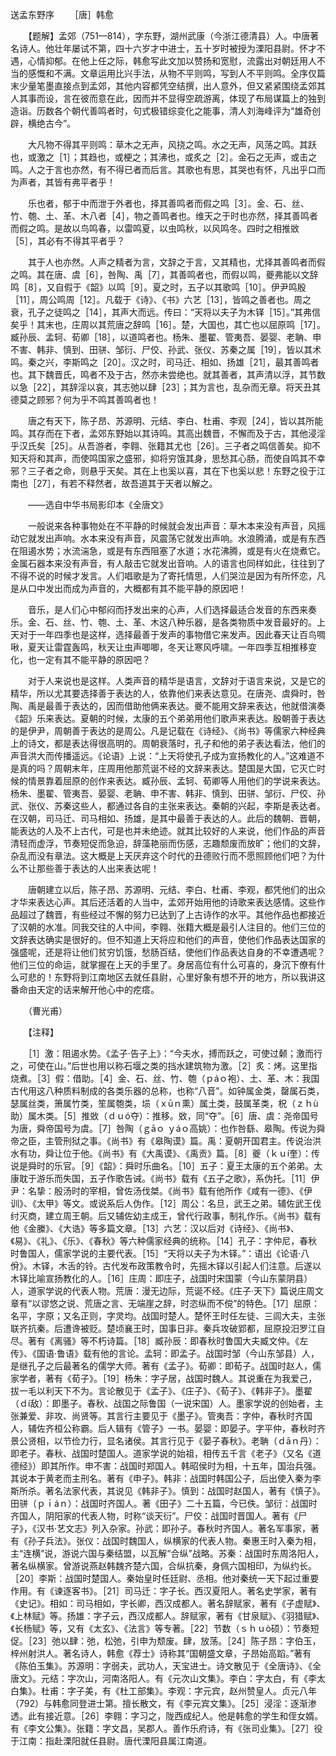 送孟东野序
　　［唐］韩愈

　　【题解】孟郊（751—814），字东野，湖州武康（今浙江德清县）人。中唐著名诗人。他壮年屡试不第，四十六岁才中进士，五十岁时被授为溧阳县尉。怀才不遇，心情抑郁。在他上任之际，韩愈写此文加以赞扬和宽慰，流露出对朝廷用人不当的感慨和不满。文章运用比兴手法，从物不平则鸣，写到人不平则鸣。全序仅篇末少量笔墨直接点到孟郊，其他内容都凭空结撰，出人意外，但又紧紧围绕孟郊其人其事而设，言在彼而意在此，因而并不显得空疏游离，体现了布局谋篇上的独到造诣。历数各个朝代善鸣者时，句式极错综变化之能事，清人刘海峰评为“雄奇创辟，横绝古今”。

　　大凡物不得其平则鸣：草木之无声，风挠之鸣。水之无声，风荡之鸣。其跃也，或激之［1］；其趋也，或梗之；其沸也，或炙之［2］。金石之无声，或击之鸣。人之于言也亦然，有不得已者而后言。其歌也有思，其哭也有怀，凡出乎口而为声者，其皆有弗平者乎！

　　乐也者，郁于中而泄于外者也，择其善鸣者而假之鸣［3］。金、石、丝、竹、匏、土、革、木八者［4］，物之善鸣者也。维天之于时也亦然，择其善鸣者而假之鸣。是故以鸟鸣春，以雷鸣夏，以虫鸣秋，以风鸣冬。四时之相推敚［5］，其必有不得其平者乎？

　　其于人也亦然。人声之精者为言，文辞之于言，又其精也，尤择其善鸣者而假之鸣。其在唐、虞［6］，咎陶、禹［7］，其善鸣者也，而假以鸣，夔弗能以文辞鸣［8］，又自假于《韶》以鸣［9］。夏之时，五子以其歌鸣［10］。伊尹鸣殷［11］，周公鸣周［12］。凡载于《诗》、《书》六艺［13］，皆鸣之善者也。周之衰，孔子之徒鸣之［14］，其声大而远。传曰：“天将以夫子为木铎［15］。”其弗信矣乎！其末也，庄周以其荒唐之辞鸣［16］。楚，大国也，其亡也以屈原鸣［17］。臧孙辰、孟轲、荀卿［18］，以道鸣者也。杨朱、墨翟、管夷吾、晏婴、老聃、申不害、韩非、慎到、田骈、邹衍、尸佼、孙武、张仪、苏秦之属［19］，皆以其术鸣。秦之兴，李斯鸣之［20］。汉之时，司马迁、相如、扬雄［21］，最其善鸣者也。其下魏晋氏，鸣者不及于古，然亦未尝绝也。就其善者，其声清以浮，其节数以急［22］，其辞淫以哀，其志弛以肆［23］；其为言也，乱杂而无章。将天丑其德莫之顾邪？何为乎不鸣其善鸣者也！

　　唐之有天下，陈子昂、苏源明、元结、李白、杜甫、李观［24］，皆以其所能鸣。其存而在下者，孟郊东野始以其诗鸣。其高出魏晋，不懈而及于古，其他浸淫乎汉氏矣［25］。从吾游者，李翱、张籍其尤也［26］。三子者之鸣信善矣。抑不知天将和其声，而使鸣国家之盛邪，抑将穷饿其身，思愁其心肠，而使自鸣其不幸邪？三子者之命，则悬乎天矣。其在上也奚以喜，其在下也奚以悲！东野之役于江南也［27］，有若不释然者，故吾道其于天者以解之。

　　——选自中华书局影印本《全唐文》　　

　　一般说来各种事物处在不平静的时候就会发出声音：草木本来没有声音，风摇动它就发出声响。水本来没有声音，风震荡它就发出声响。水浪腾涌，或是有东西在阻遏水势；水流湍急，或是有东西阻塞了水道；水花沸腾，或是有火在烧煮它。金属石器本来没有声音，有人敲击它就发出音响。人的语言也同样如此，往往到了不得不说的时候才发言。人们唱歌是为了寄托情思，人们哭泣是因为有所怀恋，凡是从口中发出而成为声音的，大概都有其不能平静的原因吧！

　　音乐，是人们心中郁闷而抒发出来的心声，人们选择最适合发音的东西来奏乐。金、石、丝、竹、匏、土、革、木这八种乐器，是各类物质中发音最好的。上天对于一年四季也是这样，选择最善于发声的事物借它来发声。因此春天让百鸟啁啾，夏天让雷霆轰鸣，秋天让虫声唧唧，冬天让寒风呼啸。一年四季互相推移变化，也一定有其不能平静的原因吧？

　　对于人来说也是这样。人类声音的精华是语言，文辞对于语言来说，又是它的精华，所以尤其要选择善于表达的人，依靠他们来表达意见。在唐尧、虞舜时，咎陶、禹是最善于表达的，因而借助他俩来表达。夔不能用文辞来表达，他就借演奏《韶》乐来表达。夏朝的时候，太康的五个弟弟用他们歌声来表达。殷朝善于表达的是伊尹，周朝善于表达的是周公。凡是记载在《诗经》、《尚书》等儒家六种经典上的诗文，都是表达得很高明的。周朝衰落时，孔子和他的弟子表达看法，他们的声音洪大而传播遥远。《论语》上说：“上天将使孔子成为宣扬教化的人。”这难道不是真的吗？周朝末年，庄周用他那荒诞不经的文辞来表达。楚国是大国，它灭亡时候的情景靠着屈原的创作来表达。臧孙辰、孟轲、荀卿等人用他们的学说来表达。杨朱、墨翟、管夷吾、晏婴、老聃、申不害、韩非、慎到、田骈、邹衍、尸佼、孙武、张仪、苏秦这些人，都通过各自的主张来表达。秦朝的兴起，李斯是表达者。在汉朝，司马迁、司马相如、扬雄，是其中最善于表达的人。此后的魏朝、晋朝，能表达的人及不上古代，可是也并未绝迹。就其比较好的人来说，他们作品的声音清轻而虚浮，节奏短促而急迫，辞藻艳丽而伤感，志趣颓废而放旷；他们的文辞，杂乱而没有章法。这大概是上天厌弃这个时代的丑德败行而不愿照顾他们吧？为什么不让那些善于表达的人出来表达呢！

　　唐朝建立以后，陈子昂、苏源明、元结、李白、杜甫、李观，都凭他们的出众才华来表达心声。其后还活着的人当中，孟郊开始用他的诗歌来表达感情。这些作品超过了魏晋，有些经过不懈的努力已达到了上古诗作的水平。其他作品也都接近了汉朝的水准。同我交往的人中间，李翱、张籍大概是最引人注目的。他们三位的文辞表达确实是很好的。但不知道上天将应和他们的声音，使他们作品表达国家的强盛呢，还是将让他们贫穷饥饿，愁肠百结，使他们作品表达自身的不幸遭遇呢？他们三位的命运，就掌握在上天的手里了。身居高位有什么可喜的，身沉下僚有什么可悲的！东野将到江南地区去就任县尉，心里好象有想不开的地方，所以我讲这番命由天定的话来解开他心中的疙瘩。

　　（曹光甫）　 

　　【注释】

　　［1］激：阻遏水势。《孟子·告子上》：“今夫水，搏而跃之，可使过颡；激而行之，可使在山。”后世也用以称石堰之类的挡水建筑物为激。［2］炙：烤。这里指烧煮。［3］假：借助。［4］金、石、丝、竹、匏（ｐáｏ袍）、土、革、木：我国古代用这八种质料制成的各类乐器的总称，也称“八音”。如钟属金类，罄属石类，瑟属丝类，箫属竹类，笙属匏类，埙（ｘūｎ熏）属土类，鼓属革类，柷（ｚｈù助）属木类。［5］推敚（ｄｕó夺）：推移。敚，同“夺”。［6］唐、虞：尧帝国号为唐，舜帝国号为虞。［7］咎陶（ｇāｏ ｙáｏ高姚）：也作咎繇、皋陶。传说为舜帝之臣，主管刑狱之事。《尚书》有《皋陶谟》篇。禹：夏朝开国君主。传说治洪水有功，舜让位于他。《尚书》有《大禹谟》、《禹贡》篇。［8］夔（ｋｕí奎）：传说是舜时的乐官。［9］《韶》：舜时乐曲名。［10］五子：夏王太康的五个弟弟。太康耽于游乐而失国，五子作歌告诫。《尚书》载有《五子之歌》，系伪托。［11］伊尹：名挚：殷汤时的宰相，曾佐汤伐桀。《尚书》载有他所作《咸有一德》、《伊训》、《太甲》等文。或说系后人伪作。［12］周公：名旦，武王之弟。辅佐武王伐纣灭商，建立周王朝。后又辅佐幼主成王，曾代行政事，制礼作乐。《尚书》载有他《金縢》、《大诰》等多篇文章。［13］六艺：汉以后对《诗经》、《尚书》、《易》、《礼》、《乐》、《春秋》等六种儒家经典的统称。［14］孔子：字仲尼，春秋时鲁国人，儒家学说的主要代表。［15］“天将以夫子为木铎。”：语出《论语·八佾》。木铎，木舌的铃。古代发布政策教令时，先摇木铎以引起人们注意。后遂以木铎比喻宣扬教化的人。［16］庄周：即庄子，战国时宋国蒙（今山东蒙阴县）人，道家学说的代表人物。荒唐：漫无边际，荒诞不经。《庄子·天下》篇说庄周文章有“以谬悠之说、荒唐之言、无端崖之辞，时恣纵而不傥”的特色。［17］屈原：名平，字原；又名正则，字灵均。战国时楚人。楚怀王时任左徒、三闾大夫，主张联齐抗秦。后遭谗被贬。楚顷襄王时，国事日非。秦兵攻破郢都，屈原投汨罗江自尽。著有《离骚》等不朽诗篇。［18］臧孙辰：即春秋时鲁国大夫臧文仲。《左传》、《国语·鲁语》载有他的言论。孟轲：即孟子。战国时邹（今山东邹县）人，是继孔子之后最著名的儒学大师。著有《孟子》。荀卿：即荀子。战国时赵人，儒家学者，著有《荀子》。［19］杨朱：字子居，战国时魏人。其说重在为我爱己，拔一毛以利天下不为。言论散见于《孟子》、《庄子》、《荀子》、《韩非子》。墨翟（ｄí敌）：即墨子。春秋、战国之际鲁国（一说宋国）人。墨家学说的创始者，主张兼爱、非攻、尚贤等。其言行主要见于《墨子》。管夷吾：字仲，春秋时齐国人，辅佐齐桓公称霸。后人辑有《管子》一书。晏婴：即晏子。字平仲，春秋时齐景公贤相，以节俭力行，显名诸侯。其言行见于《晏子春秋》。老聃（ｄāｎ丹）：即老子。春秋、战国时楚国人。道家学说的始祖，相传五千言《老子》（又名《道德经》）即其所作。申不害：战国时郑国人。韩昭侯时为相，十五年，国治兵强。其说本于黄老而主刑名。著有《申子》。韩非：战国时韩国公子，后出使入秦为李斯所杀。著名法家代表，其说见《韩非子》。慎到：战国时赵国人，著有《慎子》。田骈（ｐｉáｎ）：战国时齐国人。著《田子》二十五篇，今已佚。邹衍：战国时齐国人，阴阳家的代表人物，时称“谈天衍”。尸佼：战国时晋国人。著有《尸子》，《汉书·艺文志》列入杂家。孙武：即孙子。春秋时齐国人。著名军事家，著有《孙子兵法》。张仪：战国时魏国人，纵横家的代表人物。秦惠王时入秦为相，主“连横”说，游说六国与秦结盟，以瓦解“合纵”战略。苏秦：战国时东周洛阳人，著名纵横家。曾游说燕赵韩魏齐楚六国，合纵抗秦，身佩六国相印，为纵约长。［20］李斯：战国时楚国人。秦始皇时任廷尉、丞相。他对秦统一天下起过重要作用。有《谏逐客书》。［21］司马迁：字子长。西汉夏阳人。著名史学家，著有《史记》。相如：司马相如，字长卿，西汉成都人。著名辞赋家，著有《子虚赋》、《上林赋》等。扬雄：字子云，西汉成都人。辞赋家，著有《甘泉赋》、《羽猎赋》、《长杨赋》等，又有《太玄》、《法言》等专著。［22］节数（ｓｈｕò硕）：节奏短促。［23］弛以肆：弛，松弛，引申为颓废。肆，放荡。［24］陈子昂：字伯玉，梓州射洪人。著名诗人，韩愈《荐士》诗称其“国朝盛文章，子昂始高蹈。”著有《陈伯玉集》。苏源明：字弱夫，武功人，天宝进士。诗文散见于《全唐诗》、《全唐文》。元结：字次山，河南洛阳人。有《元次山文集》。李白：字太白，有《李太白集》。杜甫：字子美，有《杜工部集》。李观：字元宾，赵州赞皇人。贞元八年（792）与韩愈同登进士第。擅长散文，有《李元宾文集》。［25］浸淫：逐渐渗透。此有接近意。［26］李翱：字习之，陇西成纪人。他是韩愈的学生和侄女婿。有《李文公集》。张籍：字文昌，吴郡人。善作乐府诗，有《张司业集》。［27］役于江南：指赴溧阳就任县尉。唐代溧阳县属江南道。 


